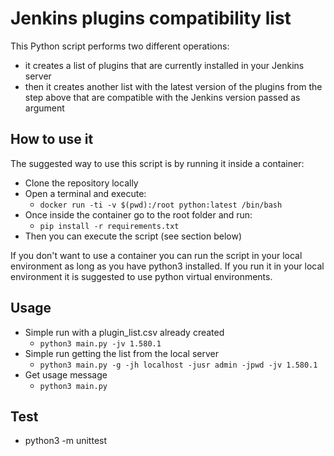# Jenkins plugins compatibility list

This Python script performs two different operations:

- it creates a list of plugins that are currently installed in your Jenkins server
- then it creates another list with the latest version of the plugins from the step above that are compatible with the Jenkins version passed as argument

## How to use it

The suggested way to use this script is by running it inside a container:

- Clone the repository locally
- Open a terminal and execute:
  - `docker run -ti -v $(pwd):/root python:latest /bin/bash`
- Once inside the container go to the root folder and run:
  - `pip install -r requirements.txt`
- Then you can execute the script (see section below)

If you don't want to use a container you can run the script in your local environment as long as you have python3 installed. If you run it in your local environment it is suggested to use python virtual environments.

## Usage

- Simple run with a plugin_list.csv already created
  - `python3 main.py -jv 1.580.1`
- Simple run getting the list from the local server
  - `python3 main.py -g -jh localhost -jusr admin -jpwd -jv 1.580.1`
- Get usage message
  - `python3 main.py`

## Test

- python3 -m unittest
